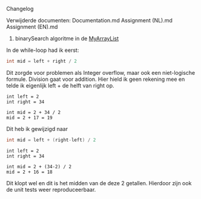 Changelog

Verwijderde documenten:
Documentation.md
Assignment (NL).md
Assignment (EN).md

1. binarySearch algoritme in de [MyArrayList](../src/nl/saxion/cds/datastructures/MyArrayList.java)

In de while-loop had ik eerst:
```java
int mid = left + right / 2
```

Dit zorgde voor problemen als Integer overflow, maar ook een niet-logische formule. 
Division gaat voor addition. Hier hield ik geen rekening mee en telde ik eigenlijk left + de helft van right op.

```
int left = 2
int right = 34

int mid = 2 + 34 / 2
mid = 2 + 17 = 19
```

Dit heb ik gewijzigd naar
```java
int mid = left + (right-left) / 2
```

```
int left = 2
int right = 34

int mid = 2 + (34-2) / 2
mid = 2 + 16 = 18
```

Dit klopt wel en dit is het midden van de deze 2 getallen. 
Hierdoor zijn ook de unit tests weer reproduceerbaar. 